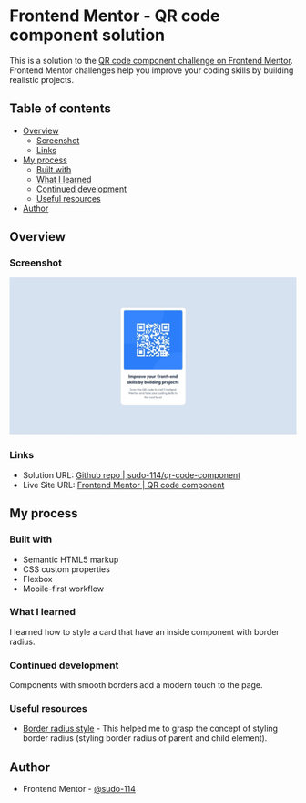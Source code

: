 # Frontend Mentor - QR code component solution

This is a solution to the [QR code component challenge on Frontend Mentor](https://www.frontendmentor.io/challenges/qr-code-component-iux_sIO_H). Frontend Mentor challenges help you improve your coding skills by building realistic projects. 

## Table of contents

- [Overview](#overview)
  - [Screenshot](#screenshot)
  - [Links](#links)
- [My process](#my-process)
  - [Built with](#built-with)
  - [What I learned](#what-i-learned)
  - [Continued development](#continued-development)
  - [Useful resources](#useful-resources)
- [Author](#author)

## Overview

### Screenshot

![](./screenshot.jpg)


### Links

- Solution URL: [Github repo | sudo-114/qr-code-component](https://github.com/sudo-114/qr-code-component.git)
- Live Site URL: [Frontend Mentor | QR code component](https://sudo-114.github.io/qr-code-component)

## My process

### Built with

- Semantic HTML5 markup
- CSS custom properties
- Flexbox
- Mobile-first workflow

### What I learned

I learned how to style a card that have an inside component with border radius.

### Continued development

Components with smooth borders add a modern touch to the page.

### Useful resources

- [Border radius style](https://t.me/webdev_trainings/1900) - This helped me to grasp the concept of styling border radius (styling border radius of parent and child element).

## Author

- Frontend Mentor - [@sudo-114](https://www.frontendmentor.io/profile/sudo-114)
